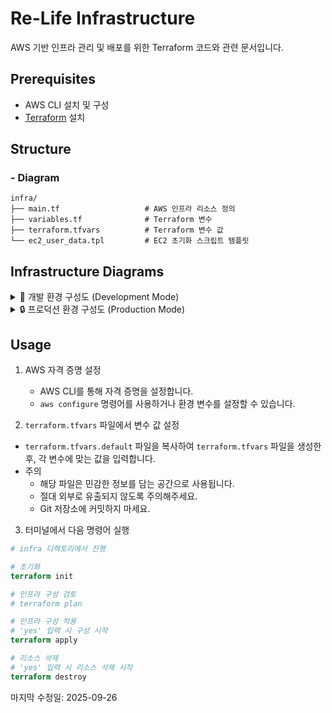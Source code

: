# Re-Life Infrastructure
AWS 기반 인프라 관리 및 배포를 위한 Terraform 코드와 관련 문서입니다.

## Prerequisites
- AWS CLI 설치 및 구성
- [Terraform](https://www.terraform.io/downloads.html) 설치

## Structure
### - Diagram
```
infra/
├── main.tf                   # AWS 인프라 리소스 정의
├── variables.tf              # Terraform 변수
├── terraform.tfvars          # Terraform 변수 값
└── ec2_user_data.tpl         # EC2 초기화 스크립트 템플릿
```

## Infrastructure Diagrams

<details>
<summary>🔧 개발 환경 구성도 (Development Mode)</summary>

> **주의**: 개발 목적으로 RDS 포트(5432)와 NPM 관리 포트(81)가 외부에 노출되어 있습니다.

```mermaid
graph TB
    %% External
    Internet([Internet])
    Developer([개발자])

    %% AWS Cloud boundary
    subgraph AWS["AWS Cloud - Development"]
        %% VPC
        subgraph VPC["VPC (10.0.0.0/16)"]
            IGW[Internet Gateway]
            RT[Route Table]

            %% Subnets in different AZs
            subgraph AZ1["AZ-a"]
                Subnet1["Public Subnet 1<br/>(10.0.0.0/24)"]
            end

            subgraph AZ2["AZ-b"]
                Subnet2["Public Subnet 2<br/>(10.0.1.0/24)"]
                EC2["EC2 Instance<br/>(t3.small)<br/>Amazon Linux 2023<br/>NPM:81 exposed"]
            end

            subgraph AZ3["AZ-c"]
                Subnet3["Public Subnet 3<br/>(10.0.2.0/24)"]
            end

            subgraph AZ4["AZ-d"]
                Subnet4["Public Subnet 4<br/>(10.0.3.0/24)"]
            end

            %% Security Group
            SG[Security Group<br/>HTTP-80, HTTPS-443<br/>🔓 RDS-5432, NPM-81<br/>OPEN TO INTERNET]

            %% RDS Subnet Group
            RDS_SG[RDS Subnet Group<br/>Subnet1 + Subnet2]
            RDS["🔓 PostgreSQL RDS<br/>db.t3.micro Single-AZ<br/>PUBLICLY ACCESSIBLE"]
        end

        %% S3 and CloudFront
        S3[S3 Bucket<br/>Static Files]
        CF[CloudFront<br/>CDN Distribution]
        OAI[Origin Access Identity]

        %% EIP
        EIP[Elastic IP]
    end

    %% Connections
    Developer -.->|AWS Console| Internet
    Developer -.->|Direct DB Access<br/>Port 5432| Internet
    Developer -.->|NPM Admin<br/>Port 81| Internet
    Internet --> CF
    Internet --> IGW
    IGW --> RT
    RT --> Subnet1
    RT --> Subnet2
    RT --> Subnet3
    RT --> Subnet4

    EC2 --> EIP
    EIP --> Internet

    EC2 --> SG
    RDS --> SG
    RDS --> RDS_SG

    CF --> OAI
    OAI --> S3

    EC2 -.->|IAM Role| S3
    EC2 -.->|Connect| RDS

    %% Styling
    classDef aws fill:#ff9900,stroke:#232f3e,stroke-width:2px,color:#fff
    classDef compute fill:#ff6b6b,stroke:#c92a2a,stroke-width:2px,color:#fff
    classDef storage fill:#4ecdc4,stroke:#2b8a3e,stroke-width:2px,color:#fff
    classDef network fill:#74c0fc,stroke:#1864ab,stroke-width:2px,color:#fff
    classDef database fill:#ffd43b,stroke:#fab005,stroke-width:2px,color:#000
    classDef warning fill:#ff6b6b,stroke:#c92a2a,stroke-width:3px,color:#fff

    class AWS aws
    class EC2,EIP compute
    class S3,CF storage
    class VPC,IGW,RT,Subnet1,Subnet2,Subnet3,Subnet4,SG network
    class RDS,RDS_SG warning
```

**현재 설정값 (variables.tf):**
- PORT
    - `expose_rds_port = true` 🔓
    - `expose_npm_config = true` 🔓
- RDS 외부 접근
    - `publicly_accessible = true` (RDS)

</details>

<details>
<summary>🔒 프로덕션 환경 구성도 (Production Mode)</summary>

> **보안**: 프로덕션 환경에서는 RDS와 NPM 관리 포트가 내부에서만 접근 가능합니다.

**프로덕션 권장 설정값:**
- `expose_rds_port = false` 🔒
- `expose_npm_config = false` 🔒
- `publicly_accessible = false` (RDS)

**접근 방법:**
- RDS: EC2를 통한 터널링 또는 VPN
- NPM 관리: EC2 SSH 터널링

```mermaid
graph TB
    %% External
    Internet([Internet])
    User([사용자])

    %% AWS Cloud boundary
    subgraph AWS["AWS Cloud"]
        %% VPC
        subgraph VPC["VPC (10.0.0.0/16)"]
            IGW[Internet Gateway]
            RT[Route Table]

            %% Subnets in different AZs
            subgraph AZ1["AZ-a"]
                Subnet1["Public Subnet 1<br/>(10.0.0.0/24)"]
            end

            subgraph AZ2["AZ-b"]
                Subnet2["Public Subnet 2<br/>(10.0.1.0/24)"]
                EC2["EC2 Instance<br/>(t3.small)<br/>Amazon Linux 2023"]
            end

            subgraph AZ3["AZ-c"]
                Subnet3["Public Subnet 3<br/>(10.0.2.0/24)"]
            end

            subgraph AZ4["AZ-d"]
                Subnet4["Public Subnet 4<br/>(10.0.3.0/24)"]
            end

            %% Security Group
            SG[Security Group<br/>HTTP-80, HTTPS-443<br/>🔒 Internal Access Only]

            %% RDS Subnet Group
            RDS_SG[RDS Subnet Group<br/>Subnet1 + Subnet2]
            RDS["🔒 PostgreSQL RDS<br/>db.t3.micro Single-AZ<br/>PRIVATE ACCESS"]
        end

        %% S3 and CloudFront
        S3[S3 Bucket<br/>Static Files]
        CF[CloudFront<br/>CDN Distribution]
        OAI[Origin Access Identity]

        %% EIP
        EIP[Elastic IP]
    end

    %% Connections
    User --> Internet
    Internet --> CF
    Internet --> IGW
    IGW --> RT
    RT --> Subnet1
    RT --> Subnet2
    RT --> Subnet3
    RT --> Subnet4

    EC2 --> EIP
    EIP --> Internet

    EC2 --> SG
    RDS --> SG
    RDS --> RDS_SG

    CF --> OAI
    OAI --> S3

    EC2 -.->|IAM Role| S3
    EC2 -.->|Internal Connect| RDS

    %% Styling
    classDef aws fill:#ff9900,stroke:#232f3e,stroke-width:2px,color:#fff
    classDef compute fill:#ff6b6b,stroke:#c92a2a,stroke-width:2px,color:#fff
    classDef storage fill:#4ecdc4,stroke:#2b8a3e,stroke-width:2px,color:#fff
    classDef network fill:#74c0fc,stroke:#1864ab,stroke-width:2px,color:#fff
    classDef database fill:#51cf66,stroke:#2b8a3e,stroke-width:2px,color:#fff
    classDef secure fill:#51cf66,stroke:#2b8a3e,stroke-width:3px,color:#fff

    class AWS aws
    class EC2,EIP compute
    class S3,CF storage
    class VPC,IGW,RT,Subnet1,Subnet2,Subnet3,Subnet4,SG network
    class RDS,RDS_SG secure
```

**프로덕션 권장 설정값:**
- `expose_rds_port = false` 🔒
- `expose_npm_config = false` 🔒
- `publicly_accessible = false` (RDS)

**접근 방법:**
- RDS: EC2를 통한 터널링 또는 VPN
- NPM 관리: EC2 SSH 터널링

</details>

## Usage
1. AWS 자격 증명 설정
    * AWS CLI를 통해 자격 증명을 설정합니다.
    * `aws configure` 명령어를 사용하거나 환경 변수를 설정할 수 있습니다.

2. `terraform.tfvars` 파일에서 변수 값 설정
* `terraform.tfvars.default` 파일을 복사하여 `terraform.tfvars` 파일을 생성한 후, 각 변수에 맞는 값을 입력합니다.
* 주의
    * 해당 파일은 민감한 정보를 담는 공간으로 사용됩니다.
    * 절대 외부로 유출되지 않도록 주의해주세요.
    * Git 저장소에 커밋하지 마세요.

3. 터미널에서 다음 명령어 실행
```terraform
# infra 디렉토리에서 진행

# 초기화 
terraform init

# 인프라 구성 검토
# terraform plan 

# 인프라 구성 적용
# 'yes' 입력 시 구성 시작
terraform apply

# 리소스 삭제
# 'yes' 입력 시 리소스 삭제 시작
terraform destroy
```

마지막 수정일: 2025-09-26